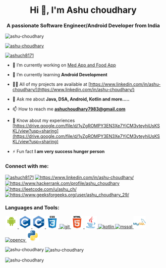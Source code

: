 <h1 align="center">Hi 👋, I'm Ashu choudhary</h1>
<h3 align="center">A passionate Software Engineer/Android Developer from India</h3>

<p align="left"> <img src="https://komarev.com/ghpvc/?username=ashu-choudhary&label=Profile%20views&color=0e75b6&style=flat" alt="ashu-choudhary" /> </p>

<p align="left"> <a href="https://github.com/ryo-ma/github-profile-trophy"><img src="https://github-profile-trophy.vercel.app/?username=ashu-choudhary" alt="ashu-choudhary" /></a> </p>

<p align="left"> <a href="https://twitter.com/ashuch8171" target="blank"><img src="https://img.shields.io/twitter/follow/ashuch8171?logo=twitter&style=for-the-badge" alt="ashuch8171" /></a> </p>

- 🔭 I’m currently working on [Med App and Food App](https://github.com/Ashu-choudhary/Simple_Zomato)

- 🌱 I’m currently learning **Android Development**

- 👨‍💻 All of my projects are available at [https://www.linkedin.com/in/ashu-choudhary/](https://www.linkedin.com/in/ashu-choudhary/)

- 💬 Ask me about **Java, DSA, Android, Kotlin and more.....**

- 📫 How to reach me **ashuchoudhary7983@gmail.com**

- 📄 Know about my experiences [https://drive.google.com/file/d/1yZgROMPY3EN3Xe7YjCM3vteyhiUsKSKL/view?usp=sharing](https://drive.google.com/file/d/1yZgROMPY3EN3Xe7YjCM3vteyhiUsKSKL/view?usp=sharing)

- ⚡ Fun fact **I am very success hunger person**

<h3 align="left">Connect with me:</h3>
<p align="left">
<a href="https://twitter.com/ashuch8171" target="blank"><img align="center" src="https://raw.githubusercontent.com/rahuldkjain/github-profile-readme-generator/master/src/images/icons/Social/twitter.svg" alt="ashuch8171" height="30" width="40" /></a>
<a href="https://linkedin.com/in/https://www.linkedin.com/in/ashu-choudhary/" target="blank"><img align="center" src="https://raw.githubusercontent.com/rahuldkjain/github-profile-readme-generator/master/src/images/icons/Social/linked-in-alt.svg" alt="https://www.linkedin.com/in/ashu-choudhary/" height="30" width="40" /></a>
<a href="https://www.hackerrank.com/https://www.hackerrank.com/profile/ashu_choudhary" target="blank"><img align="center" src="https://raw.githubusercontent.com/rahuldkjain/github-profile-readme-generator/master/src/images/icons/Social/hackerrank.svg" alt="https://www.hackerrank.com/profile/ashu_choudhary" height="30" width="40" /></a>
<a href="https://www.leetcode.com/https://leetcode.com/u/ashu_ch/" target="blank"><img align="center" src="https://raw.githubusercontent.com/rahuldkjain/github-profile-readme-generator/master/src/images/icons/Social/leet-code.svg" alt="https://leetcode.com/u/ashu_ch/" height="30" width="40" /></a>
<a href="https://auth.geeksforgeeks.org/user/https://www.geeksforgeeks.org/user/ashu_choudhary_29/" target="blank"><img align="center" src="https://raw.githubusercontent.com/rahuldkjain/github-profile-readme-generator/master/src/images/icons/Social/geeks-for-geeks.svg" alt="https://www.geeksforgeeks.org/user/ashu_choudhary_29/" height="30" width="40" /></a>
</p>

<h3 align="left">Languages and Tools:</h3>
<p align="left"> <a href="https://developer.android.com" target="_blank" rel="noreferrer"> <img src="https://raw.githubusercontent.com/devicons/devicon/master/icons/android/android-original-wordmark.svg" alt="android" width="40" height="40"/> </a> <a href="https://www.cprogramming.com/" target="_blank" rel="noreferrer"> <img src="https://raw.githubusercontent.com/devicons/devicon/master/icons/c/c-original.svg" alt="c" width="40" height="40"/> </a> <a href="https://www.w3schools.com/cpp/" target="_blank" rel="noreferrer"> <img src="https://raw.githubusercontent.com/devicons/devicon/master/icons/cplusplus/cplusplus-original.svg" alt="cplusplus" width="40" height="40"/> </a> <a href="https://www.w3schools.com/css/" target="_blank" rel="noreferrer"> <img src="https://raw.githubusercontent.com/devicons/devicon/master/icons/css3/css3-original-wordmark.svg" alt="css3" width="40" height="40"/> </a> <a href="https://git-scm.com/" target="_blank" rel="noreferrer"> <img src="https://www.vectorlogo.zone/logos/git-scm/git-scm-icon.svg" alt="git" width="40" height="40"/> </a> <a href="https://www.w3.org/html/" target="_blank" rel="noreferrer"> <img src="https://raw.githubusercontent.com/devicons/devicon/master/icons/html5/html5-original-wordmark.svg" alt="html5" width="40" height="40"/> </a> <a href="https://www.java.com" target="_blank" rel="noreferrer"> <img src="https://raw.githubusercontent.com/devicons/devicon/master/icons/java/java-original.svg" alt="java" width="40" height="40"/> </a> <a href="https://kotlinlang.org" target="_blank" rel="noreferrer"> <img src="https://www.vectorlogo.zone/logos/kotlinlang/kotlinlang-icon.svg" alt="kotlin" width="40" height="40"/> </a> <a href="https://www.microsoft.com/en-us/sql-server" target="_blank" rel="noreferrer"> <img src="https://www.svgrepo.com/show/303229/microsoft-sql-server-logo.svg" alt="mssql" width="40" height="40"/> </a> <a href="https://www.mysql.com/" target="_blank" rel="noreferrer"> <img src="https://raw.githubusercontent.com/devicons/devicon/master/icons/mysql/mysql-original-wordmark.svg" alt="mysql" width="40" height="40"/> </a> <a href="https://opencv.org/" target="_blank" rel="noreferrer"> <img src="https://www.vectorlogo.zone/logos/opencv/opencv-icon.svg" alt="opencv" width="40" height="40"/> </a> <a href="https://www.python.org" target="_blank" rel="noreferrer"> <img src="https://raw.githubusercontent.com/devicons/devicon/master/icons/python/python-original.svg" alt="python" width="40" height="40"/> </a> </p>

<p><img align="left" src="https://github-readme-stats.vercel.app/api/top-langs?username=ashu-choudhary&show_icons=true&locale=en&layout=compact" alt="ashu-choudhary" /></p>

<p>&nbsp;<img align="center" src="https://github-readme-stats.vercel.app/api?username=ashu-choudhary&show_icons=true&locale=en" alt="ashu-choudhary" /></p>

<p><img align="center" src="https://github-readme-streak-stats.herokuapp.com/?user=ashu-choudhary&" alt="ashu-choudhary" /></p>
